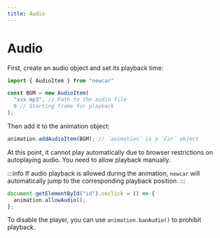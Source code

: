 ```yaml
---
title: Audio
---
```


# Audio

First, create an audio object and set its playback time:

```javascript
import { AudioItem } from "newcar"

const BGM = new AudioItem(
  "xxx.mp3", // Path to the audio file
  0 // Starting frame for playback
);
```

Then add it to the animation object:

```javascript
animation.addAudioItem(BGM); // `animation` is a `Car` object
```

At this point, it cannot play automatically due to browser restrictions on autoplaying audio. You need to allow playback manually.

:::info
If audio playback is allowed during the animation, `newcar` will automatically jump to the corresponding playback position.
:::

```javascript
document.getElementById("id").onclick = () => {
  animation.allowAudio();
};
```

To disable the player, you can use `animation.banAudio()` to prohibit playback.
